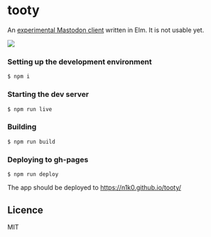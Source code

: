 # tooty

An [experimental Mastodon client](https://n1k0.github.io/tooty/) written in Elm. It is not usable yet.

![](http://i.imgur.com/uJOBnI6.png)

### Setting up the development environment

    $ npm i

### Starting the dev server

    $ npm run live

### Building

    $ npm run build

### Deploying to gh-pages

    $ npm run deploy

The app should be deployed to https://n1k0.github.io/tooty/

## Licence

MIT
